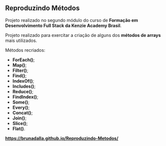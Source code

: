## Reproduzindo Métodos 
Projeto realizado no segundo módulo do curso de **Formação em Desenvolvimento Full Stack da Kenzie Academy Brasil**.

Projeto realizado para exercitar a criação de alguns dos **métodos de arrays** mais utilizados.

Métodos recriados:
- **ForEach()**;
- **Map()**;
- **Filter()**;
- **Find()**;
- **IndexOf()**;
- **Includes()**;
- **Reduce()**;
- **FindIndex()**;
- **Some()**;
- **Every()**;
- **Concat()**;
- **Join()**;
- **Slice()**;
- **Flat()**.

**https://brunadalla.github.io/Reproduzindo-Metodos/**
